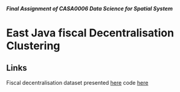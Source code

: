 #### *Final Assignment of CASA0006 Data Science for Spatial System*
# East Java fiscal Decentralisation Clustering
## Links
Fiscal decentralisation dataset presented [here](https://github.com/hilmanpr21/CASA0006_DSSS_fiscal-decentralization/tree/main/data)
code [here](https://github.com/hilmanpr21/CASA0006_DSSS_fiscal-decentralization/blob/main/Spatial_pattern_of_Fiscal_Decentralisation.ipynb)
